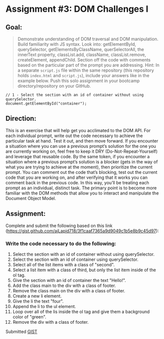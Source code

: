 # Assignment #3: DOM Challenges I

## Goal:
>Demonstrate understanding of DOM traversal and DOM manipulation. Build familiarity with JS syntax. Look into: getElementById, querySelector, getElementsByClassName, querSelectorAll, the innerText property, classList.add, className, classList.remove, createElement, appendChild. Section off the code with comments based on the particular part of the prompt you are addressing. 
Hint:
In a separate `script.js` file within the same repository (this repository holds `index.html` and `script.js`), include your answers like in the example below. Push this solo assignment in your bootcamp directory/repository on your GitHub.
```
// 1 - Select the section with an id of container without using querySelector.
document.getElementById("container");
```
## Direction:
This is an exercise that will help get you acclimated to the DOM API. For each individual prompt, write out the code necessary to achieve the particular task at hand. Test it out, and then move forward. If you encounter a situation where you can use a previous prompt’s solution for the one you are currently working on, feel free to keep it DRY (Do-Not-Repeat-Yourself) and leverage that reusable code. By the same token, if you encounter a situation where a previous prompt’s solution is a blocker (gets in the way of what you are trying to achieve at the moment), then prioritize the current prompt. You can comment out the code that’s blocking, test out the current code that you are working on, and after verifying that it works you can comment back in the previous code. In this way, you’ll be treating each prompt as an individual, distinct task. The primary point is to become more familiar with the DOM methods that allow you to interact and manipulate the Document Object Model.

## Assignment:
Complete and submit the following based on this link (https://gist.github.com/ajLapid718/3f1caaf7365a9d9049c1b5e8b9c45d97):

### Write the code necessary to do the following:

1) Select the section with an id of container without using querySelector.
2) Select the section with an id of container using querySelector.
3) Select all of the list items with a class of "second".
4) Select a list item with a class of third, but only the list item inside of the ol tag.
5) Give the section with an id of container the text "Hello!".
6) Add the class main to the div with a class of footer.
7) Remove the class main on the div with a class of footer.
8) Create a new li element.
9) Give the li the text "four".
10) Append the li to the ul element.
12) Loop over all of the lis inside the ol tag and give them a background color of "green".
13) Remove the div with a class of footer.

Submitted [GIST](https://gist.github.com/GezimHakramaj/5e840543596c1d86a71d39e3cc8b283a)
